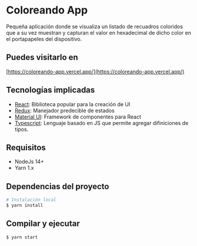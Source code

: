 # Coloreando App

Pequeña aplicación donde se visualiza un listado de recuadros coloridos que a su vez muestran y capturan el valor en hexadecimal de dicho color en el portapapeles del dispositivo.

## Puedes visitarlo en

[https://coloreando-app.vercel.app/](https://coloreando-app.vercel.app/)

## Tecnologías implicadas

- [React](https://es.reactjs.org/): Biblioteca popular para la creación de UI
- [Redux](https://es.redux.js.org/): Manejador predecible de estados
- [Material UI](https://material-ui.com/): Framework de componentes para React
- [Typescript](typescriptlang.org): Lenguaje basado en JS que permite agregar difiniciones de tipos.

## Requisitos

- NodeJs 14+
- Yarn 1.x

## Dependencias del proyecto

```sh
# Instalación local
$ yarn install

```

## Compilar y ejecutar

```sh
$ yarn start
```
